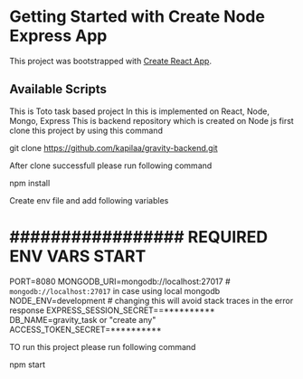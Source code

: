 # Getting Started with Create Node Express App

This project was bootstrapped with [Create React App](https://github.com/facebook/create-react-app).

## Available Scripts

This is Toto task based project 
In this is implemented on React, Node, Mongo, Express
This is backend repository which is created on Node js
first clone this project by using this command 

git clone https://github.com/kapilaa/gravity-backend.git

After clone successfull please run following command

npm install

Create env file and add following variables 

# ################# REQUIRED ENV VARS START #################
PORT=8080
MONGODB_URI=mongodb://localhost:27017 # `mongodb://localhost:27017` in case using local mongodb
NODE_ENV=development # changing this will avoid stack traces in the error response
EXPRESS_SESSION_SECRET==**********
DB_NAME=gravity_task or "create any"
ACCESS_TOKEN_SECRET=**********

TO run this project please run following command

npm start
